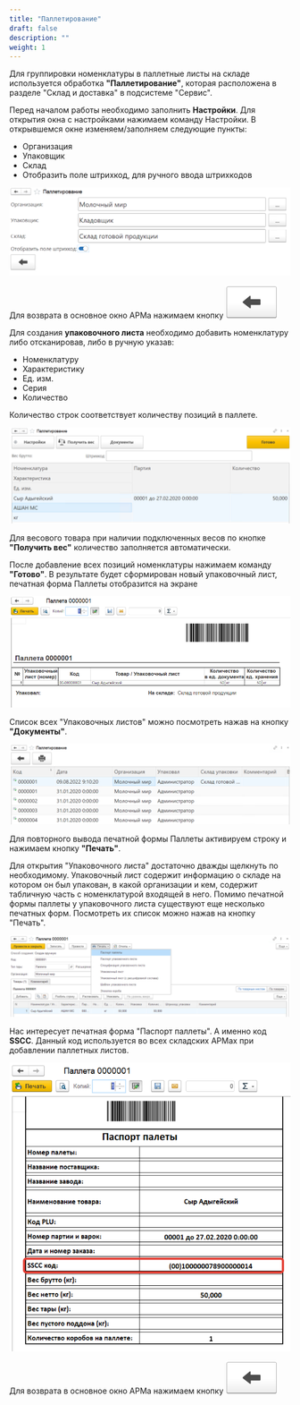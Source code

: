 ```yaml
---
title: "Паллетирование"
draft: false
description: ""
weight: 1
---
```


Для группировки номенклатуры в паллетные листы на складе используется обработка **"Паллетирование"**, которая расположена в разделе "Склад и доставка" в подсистеме "Сервис".

Перед началом работы необходимо заполнить **Настройки**. Для открытия окна с настройками нажимаем команду Настройки. В открывшемся окне изменяем/заполняем следующие пункты:

- Организация
- Упаковщик
- Склад
- Отобразить поле штрихкод, для ручного ввода штрихкодов

![1](1.png)

Для возврата в основное окно АРМа нажимаем кнопку ![2](2.png)

Для создания **упаковочного листа** необходимо добавить номенклатуру либо отсканировав, либо в ручную указав:

- Номенклатуру
- Характеристику
- Ед. изм.
- Серия
- Количество

Количество строк соответствует количеству позиций в паллете.

![3](3.png)

Для весового товара при наличии подключенных весов по кнопке **"Получить вес"** количество заполняется автоматически.

После добавление всех позиций номенклатуры нажимаем команду **"Готово"**. В результате будет сформирован новый упаковочный лист, печатная форма Паллеты отобразится на экране

![4](4.png)

Список всех "Упаковочных листов" можно посмотреть нажав на кнопку **"Документы"**.

![5](5.png)

Для повторного вывода печатной формы Паллеты активируем строку и нажимаем кнопку **"Печать"**.

Для открытия "Упаковочного листа" достаточно дважды щелкнуть по необходимому. Упаковочный лист содержит информацию о складе на котором он был упакован, в какой организации и кем, содержит табличную часть с номенклатурой входящей в него.
Помимо печатной формы паллеты у упаковочного листа существуют еще несколько печатных форм. Посмотреть их список можно нажав на кнопку "Печать".

![6](6.png)

Нас интересует печатная форма "Паспорт паллеты". А именно код **SSCC**. Данный код используется во всех складских АРМах при добавлении паллетных листов.

![7](7.png)

Для возврата в основное окно АРМа нажимаем кнопку ![2](2.png)
